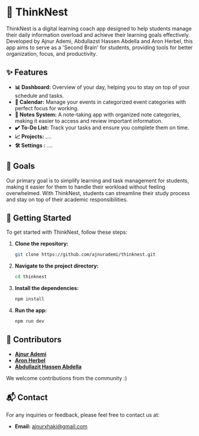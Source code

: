 # 🧠 ThinkNest

ThinkNest is a digital learning coach app designed to help students manage their daily information overload and achieve their learning goals effectively. Developed by Ajnur Ademi, Abdullazst Hassen Abdella and Aron Herbel, this app aims to serve as a 'Second Brain' for students, providing tools for better organization, focus, and productivity.

## ✨ Features

- **📊 Dashboard:** Overview of your day, helping you to stay on top of your schedule and tasks.
- **📅 Calendar:** Manage your events in categorized event categories with perfect focus for working.
- **📝 Notes System:** A note-taking app with organized note categories, making it easier to access and review important information.
- **✔️ To-Do List:** Track your tasks and ensure you complete them on time.
- **📈 Projects:** ....
- **🛠️ Settings :** ....

## 🎯 Goals

Our primary goal is to simplify learning and task management for students, making it easier for them to handle their workload without feeling overwhelmed. With ThinkNest, students can streamline their study process and stay on top of their academic responsibilities.

## 🚀 Getting Started

To get started with ThinkNest, follow these steps:

1. **Clone the repository:**
   ```sh
   git clone https://github.com/ajnurademi/thinknest.git
   ```
2. **Navigate to the project directory:**
   ```sh
   cd thinknest
   ```
3. **Install the dependencies:**
   ```sh
   npm install
   ```
4. **Run the app:**
   ```sh
   npm run dev
   ```

## 👥 Contributors

- [**Ajnur Ademi**](https://github.com/ajnurademi)
- [**Aron Herbel**](https://github.com/aronherbel)
- [**Abdullazit Hassen Abdella**](https://github.com/Abdullaziz213)

We welcome contributions from the community :)

## 📬 Contact

For any inquiries or feedback, please feel free to contact us at:
- **Email:** ajnurxhaki@gmail.com
